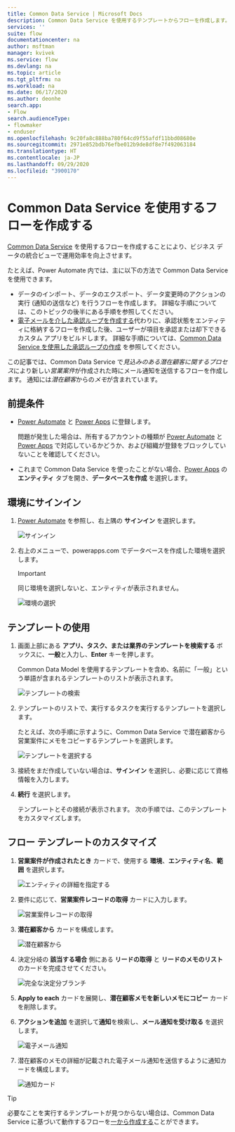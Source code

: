 ```yaml
---
title: Common Data Service | Microsoft Docs
description: Common Data Service を使用するテンプレートからフローを作成します。
services: ''
suite: flow
documentationcenter: na
author: msftman
manager: kvivek
ms.service: flow
ms.devlang: na
ms.topic: article
ms.tgt_pltfrm: na
ms.workload: na
ms.date: 06/17/2020
ms.author: deonhe
search.app:
- Flow
search.audienceType:
- flowmaker
- enduser
ms.openlocfilehash: 9c20fa8c888ba780f64cd9f55afdf11bbd08680e
ms.sourcegitcommit: 2971e852bdb76efbe012b9de8df8e7f492063184
ms.translationtype: HT
ms.contentlocale: ja-JP
ms.lasthandoff: 09/29/2020
ms.locfileid: "3900170"
---
```

# <a name="create-a-flow-that-uses-common-data-service"></a>Common Data Service を使用するフローを作成する

[Common Data Service](https://powerapps.microsoft.com/tutorials/data-platform-intro/) を使用するフローを作成することにより、ビジネス データの統合ビューで運用効率を向上させます。 


たとえば、Power Automate 内では、主に以下の方法で Common Data Service を使用できます。

* データのインポート、データのエクスポート、データ変更時のアクションの実行 (通知の送信など) を行うフローを作成します。 詳細な手順については、このトピックの後半にある手順を参照してください。
* [電子メールを介した承認ループを作成する](wait-for-approvals.md)代わりに、承認状態をエンティティに格納するフローを作成した後、ユーザーが項目を承認または却下できるカスタム アプリをビルドします。 詳細な手順については、[Common Data Service を使用した承認ループの作成](common-data-model-approve.md) を参照してください。

この記事では、Common Data Service で*見込みのある潜在顧客に関するプロセス*により新しい*営業案件*が作成された時にメール通知を送信するフローを作成します。 通知には*潜在顧客*からの*メモ*が含まれています。

## <a name="prerequisites"></a>前提条件

* [Power Automate](https://flow.microsoft.com) と [Power Apps](https://make.powerapps.com) に登録します。
  
    問題が発生した場合は、所有するアカウントの種類が [Power Automate](sign-up-sign-in.md)  と [Power Apps](https://powerapps.microsoft.com/tutorials/signup-for-powerapps/) で対応しているかどうか、および組織が登録をブロックしていないことを確認してください。
* これまで Common Data Service を使ったことがない場合、[Power Apps](https://web.powerapps.com/#/entities) の **エンティティ** タブを開き、**データベースを作成** を選択します。

## <a name="sign-in-to-your-environment"></a>環境にサインイン

1. [Power Automate](https://flow.microsoft.com) を参照し、右上隅の **サインイン** を選択します。
   
    ![サインイン](./media/common-data-model-intro/signin-flow.png)
1. 右上のメニューで、powerapps.com でデータベースを作成した環境を選択します。
   
    >[!IMPORTANT]
    >同じ環境を選択しないと、エンティティが表示されません。
   
    ![環境の選択](./media/common-data-model-intro/select-environment.png)

## <a name="use-a-template"></a>テンプレートの使用

1. 画面上部にある **アプリ、タスク、または業界のテンプレートを検索する** ボックスに、**一般**と入力し、**Enter** キーを押します。

   Common Data Model を使用するテンプレートを含め、名前に「一般」という単語が含まれるテンプレートのリストが表示されます。
   
    ![テンプレートの検索](./media/common-data-model-intro/template-search.png)

1. テンプレートのリストで、実行するタスクを実行するテンプレートを選択します。
   
    たとえば、次の手順に示すように、Common Data Service で潜在顧客から営業案件にメモをコピーするテンプレートを選択します。
   
    ![テンプレートを選択する](./media/common-data-model-intro/select-template.png)
   
1. 接続をまだ作成していない場合は、**サインイン** を選択し、必要に応じて資格情報を入力します。
   
1. **続行** を選択します。

   テンプレートとその接続が表示されます。 次の手順では、このテンプレートをカスタマイズします。

## <a name="customize-your-flow-template"></a>フロー テンプレートのカスタマイズ

1. **営業案件が作成されたとき** カードで、使用する **環境**、**エンティティ名**、**範囲** を選択します。
   
    ![エンティティの詳細を指定する](./media/common-data-model-intro/specify-instance.png)

1. 要件に応じて、**営業案件レコードの取得** カードに入力します。
   
    ![営業案件レコードの取得](./media/common-data-model-intro/get-opportunity-record.png)

1. **潜在顧客から** カードを構成します。 
   
    ![潜在顧客から](./media/common-data-model-intro/originate-from-lead.png)

1. 決定分岐の **該当する場合** 側にある **リードの取得** と **リードのメモのリスト** のカードを完成させてください。 

   ![完全な決定分ブランチ](./media/common-data-model-intro/get-lead-list-notes.png)

1. **Apply to each** カードを展開し、**潜在顧客メモを新しいメモにコピー** カードを削除します。

1. **アクションを追加** を選択して**通知**を検索し、**メール通知を受け取る** を選択します。

   ![電子メール通知](./media/common-data-model-intro/apply-to-each.png)

1. 潜在顧客のメモの詳細が記載された電子メール通知を送信するように通知カードを構成します。

   ![通知カード](./media/common-data-model-intro/notification-card.png)


>[!TIP]
>必要なことを実行するテンプレートが見つからない場合は、Common Data Service に基づいて動作するフローを[一から作成する](get-started-logic-flow.md)ことができます。

